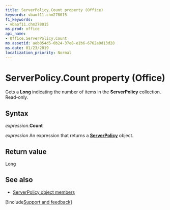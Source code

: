 ```yaml
---
title: ServerPolicy.Count property (Office)
keywords: vbaof11.chm278015
f1_keywords:
- vbaof11.chm278015
ms.prod: office
api_name:
- Office.ServerPolicy.Count
ms.assetid: aeb054d5-0b24-37e8-e1b6-6762a0d13d28
ms.date: 01/23/2019
localization_priority: Normal
---
```



# ServerPolicy.Count property (Office)

Gets a **Long** indicating the number of items in the **ServerPolicy** collection. Read-only.


## Syntax

_expression_.**Count**

_expression_ An expression that returns a **[ServerPolicy](Office.ServerPolicy.md)** object.


## Return value

Long


## See also

- [ServerPolicy object members](overview/Library-Reference/serverpolicy-members-office.md)



[!include[Support and feedback](~/includes/feedback-boilerplate.md)]